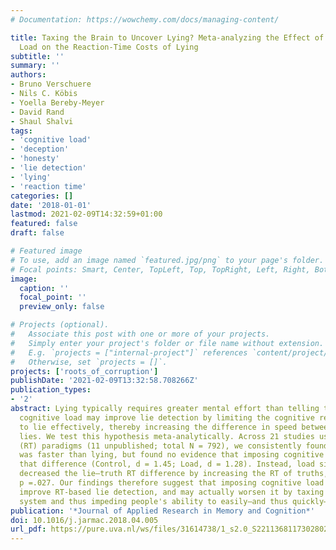 ```yaml
---
# Documentation: https://wowchemy.com/docs/managing-content/

title: Taxing the Brain to Uncover Lying? Meta-analyzing the Effect of Imposing Cognitive
  Load on the Reaction-Time Costs of Lying
subtitle: ''
summary: ''
authors:
- Bruno Verschuere
- Nils C. Köbis
- Yoella Bereby-Meyer
- David Rand
- Shaul Shalvi
tags:
- 'cognitive load'
- 'deception'
- 'honesty'
- 'lie detection'
- 'lying'
- 'reaction time'
categories: []
date: '2018-01-01'
lastmod: 2021-02-09T14:32:59+01:00
featured: false
draft: false

# Featured image
# To use, add an image named `featured.jpg/png` to your page's folder.
# Focal points: Smart, Center, TopLeft, Top, TopRight, Left, Right, BottomLeft, Bottom, BottomRight.
image:
  caption: ''
  focal_point: ''
  preview_only: false

# Projects (optional).
#   Associate this post with one or more of your projects.
#   Simply enter your project's folder or file name without extension.
#   E.g. `projects = ["internal-project"]` references `content/project/deep-learning/index.md`.
#   Otherwise, set `projects = []`.
projects: ['roots_of_corruption']
publishDate: '2021-02-09T13:32:58.708266Z'
publication_types:
- '2'
abstract: Lying typically requires greater mental effort than telling the truth. Imposing
  cognitive load may improve lie detection by limiting the cognitive resources needed
  to lie effectively, thereby increasing the difference in speed between truths and
  lies. We test this hypothesis meta-analytically. Across 21 studies using response-time
  (RT) paradigms (11 unpublished; total N = 792), we consistently found that truth-telling
  was faster than lying, but found no evidence that imposing cognitive load increased
  that difference (Control, d = 1.45; Load, d = 1.28). Instead, load significantly
  decreased the lie–truth RT difference by increasing the RT of truths, g = −.18,
  p =.027. Our findings therefore suggest that imposing cognitive load does not necessarily
  improve RT-based lie detection, and may actually worsen it by taxing the mental
  system and thus impeding people's ability to easily—and thus quickly—tell the truth.
publication: '*Journal of Applied Research in Memory and Cognition*'
doi: 10.1016/j.jarmac.2018.04.005
url_pdf: https://pure.uva.nl/ws/files/31614738/1_s2.0_S2211368117302802_main.pdf
---
```

